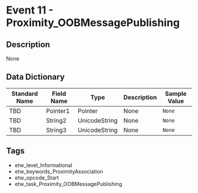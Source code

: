 # Event 11 - Proximity_OOBMessagePublishing

## Description
None

## Data Dictionary
|Standard Name|Field Name|Type|Description|Sample Value|
|---|---|---|---|---|
|TBD|Pointer1|Pointer|None|`None`|
|TBD|String2|UnicodeString|None|`None`|
|TBD|String3|UnicodeString|None|`None`|

## Tags
* etw_level_Informational
* etw_keywords_ProximityAssociation
* etw_opcode_Start
* etw_task_Proximity_OOBMessagePublishing
